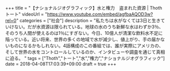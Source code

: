 +++
title =  "【ナショナルジオグラフィック】水と権力　盗まれた資源 | Thothトート"
videoUrl = "https://www.youtube.com/embed/agfbaAQOD3w?rel=0"
categories = ["社会"]
description = "私たちは水がなくては3日と生きていけない。だが水資源は限られている。地球の水のうち新鮮な水はわずか3％、そのうち人間が使えるのは1％にすぎない。今日、10億人が清潔な飲料水不足に陥っている。近い将来、世界の多くの地域で水が減少し、値上がり、手の届かないものになるかもしれない。4話構成のこの番組では、誰が実際にアメリカの、そして世界の水をコントロールしているのか、インタビューや調査を通じて真相に迫る。 "
tags = ["Thoth","トート","水","権力","ナショナルジオグラフィック"]
date = 2018-04-08T17:03:39+09:00
draft = true
+++

